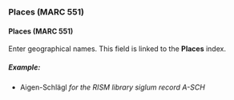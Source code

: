 ### Places (MARC 551)

#### Places (MARC 551)

Enter geographical names. This field is linked to the **Places** index.

##### Example:

- Aigen-Schlägl _for the RISM library siglum record A-SCH_
